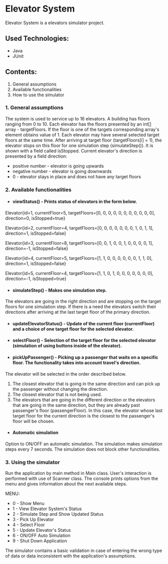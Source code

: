 # Elevator System
Elevator System is a elevators simulator project.

## Used Technologies: 
* Java 
* JUnit

## Contents:
1. General assumptions
2. Available functionalities
3. How to use the simulator

### 1. General assumptions
The system is used to service up to 16 elevators. 
A building has floors ranging from 0 to 10.
Each elevator has the floors presented by an int[] array - targetFloors.
If the floor is one of the targets corresponding array's element obtains value of 1.
Each elevator may have several selected target floors at the same time.
After arriving at target floor (targetFloors[i] = 1), the elevator stops on this floor for one simulation step (simulateStep()). It is shown with a field called isStopped.
Current elevator's direction is presented by a field direction:
* positive number - elevator is going upwards
* negative number - elevator is going downwards
* 0 - elevator stays in place and does not have any target floors

### 2. Available functionalities
* #### viewStatus() - Prints status of elevators in the form below.
Elevator{id=1, currentFloor=5, targetFloors=[0, 0, 0, 0, 0, 0, 0, 0, 0, 0, 0], direction=0, isStopped=true}

Elevator{id=2, currentFloor=4, targetFloors=[0, 0, 0, 0, 0, 0, 0, 1, 0, 1, 1], direction=1, isStopped=false}

Elevator{id=3, currentFloor=8, targetFloors=[0, 0, 1, 0, 0, 1, 0, 0, 0, 0, 1], direction=-1, isStopped=false}

Elevator{id=4, currentFloor=5, targetFloors=[1, 1, 0, 0, 0, 0, 0, 0, 1, 1, 0], direction=1, isStopped=false}

Elevator{id=5, currentFloor=4, targetFloors=[1, 1, 0, 1, 0, 0, 0, 0, 0, 0, 0], direction=-1, isStopped=true}

* #### simulateStep() - Makes one simulation step.
The elevators are going in the right direction and are stopping on the target floors for one simulation step.
If there is a need the elevators switch their directions after arriving at the last target floor of the primary direction.

* #### updateElevatorStatus() - Update of the current floor (currentFloor) and a choice of one target floor for the selected elevator.

* #### selectFloor() - Selection of the target floor for the selected elevator (simulation of using buttons inside of the elevator).

* #### pickUpPassenger() - Picking up a passenger that waits on a specific floor. The functionality takes into account travel's direction.
The elevator will be selected in the order described below.
1. The closest elevator that is going in the same direction and can pick up the passenger without changing the direction.
2. The closest elevator that is not being used.
3. The elevators that are going in the different direction or the elevators that are going in the same direction, but they are already past passenger's floor (passengerFloor).
In this case, the elevator whose last target floor for the current direction is the closest to the passenger's floor will be chosen.

* #### Automatic simulation
Option to ON/OFF an automatic simulation. The simulation makes simulation steps every 7 seconds.
The simulation does not block other functionalities.

### 3. Using the simulator
Run the application by main method in Main class.
User's interaction is performed with use of Scanner class.
The console prints options from the menu and gives information about the next available steps.

MENU:
* 0 - Show Menu
* 1 - View Elevator System's Status
* 2 - Simulate Step and Show Updated Status
* 3 - Pick Up Elevator
* 4 - Select Floor
* 5 - Update Elevator's Status
* 6 - ON/OFF Auto Simulation
* 9 - Shut Down Application

The simulator contains a basic validation in case of entering the wrong type of data or data inconsistent with the application's assumptions.


